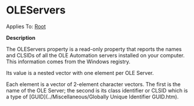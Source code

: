 




<h1 class="heading"><span class="name">OLEServers</span></h1>

Applies To: [Root](./root.md)


**Description**


The OLEServers property is a read-only property that reports the names and CLSIDs of all the OLE Automation servers installed on your computer. This information comes from the Windows registry.


Its value is a nested vector with one element per OLE Server.


Each element is a vector of 2-element character vectors. The first is the name of the OLE Server; the second is its class identifier or CLSID which is a type of [GUID](../Miscellaneous/Globally Unique Identifier GUID.htm).



